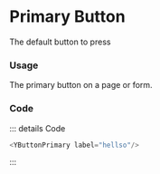 <script setup>
import {YButtonPrimary} from 'bedrock-menu-vue3'
</script>

# Primary Button

The default button to press

<DemoContainer>
  <div class="flex justify-content-between">
      <YButtonPrimary is-external='true' label="Primary Ext"/>
      <YButtonSecondary is-external='true' label="Secondary Ext"/>
      <YButtonTertiary is-external='true' label="Tertiary Ext"/>
      <YButtonLink is-external='true' label="Link Ext"/>
  </div>
</DemoContainer>


### Usage
The primary button on a page or form. 

### Code
::: details Code
```js
<YButtonPrimary label="hellso"/>
```
:::



